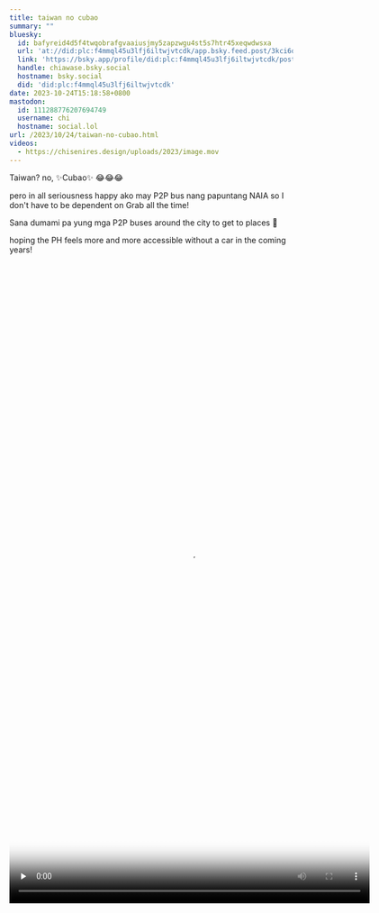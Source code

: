 ```yaml
---
title: taiwan no cubao
summary: ""
bluesky:
  id: bafyreid4d5f4twqobrafgvaaiusjmy5zapzwgu4st5s7htr45xeqwdwsxa
  url: 'at://did:plc:f4mmql45u3lfj6iltwjvtcdk/app.bsky.feed.post/3kci6o7rv6w2a'
  link: 'https://bsky.app/profile/did:plc:f4mmql45u3lfj6iltwjvtcdk/post/3kci6o7rv6w2a'
  handle: chiawase.bsky.social
  hostname: bsky.social
  did: 'did:plc:f4mmql45u3lfj6iltwjvtcdk'
date: 2023-10-24T15:18:58+0800
mastodon:
  id: 111288776207694749
  username: chi
  hostname: social.lol
url: /2023/10/24/taiwan-no-cubao.html
videos:
  - https://chisenires.design/uploads/2023/image.mov
---
```


Taiwan? no, ✨Cubao✨
😂😂😂

pero in all seriousness happy ako may P2P bus nang papuntang NAIA so I don't have to be dependent on Grab all the time!

Sana dumami pa yung mga P2P buses around the city to get to places 🚌

hoping the PH feels more and more accessible without a car in the coming years!

<video controls="controls" playsinline="playsinline" src="https://chisenires.design/uploads/2023/image.mov" width="640" height="1138" poster="https://chisenires.design/uploads/2023/2dd040532b.png" preload="none"></video>

